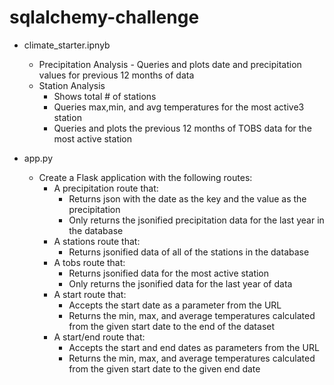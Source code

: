 # sqlalchemy-challenge

* climate_starter.ipnyb

    *   Precipitation Analysis - Queries and plots date and precipitation values for previous 12 months of data
    *   Station Analysis
        *   Shows total # of stations
        *   Queries max,min, and avg temperatures for the most active3 station
        *   Queries and plots the previous 12 months of TOBS data for the most active station


* app.py

    *   Create a Flask application with the following routes:
        *   A precipitation route that:
            *   Returns json with the date as the key and the value as the precipitation
            *   Only returns the jsonified precipitation data for the last year in the database
        *   A stations route that:
            *   Returns jsonified data of all of the stations in the database
        *   A tobs route that:
            *   Returns jsonified data for the most active station
            *   Only returns the jsonified data for the last year of data
        *   A start route that:
            *   Accepts the start date as a parameter from the URL
            *   Returns the min, max, and average temperatures calculated from the given start date to the end of the dataset
        *   A start/end route that:
            *   Accepts the start and end dates as parameters from the URL
            *   Returns the min, max, and average temperatures calculated from the given start date to the given end date
